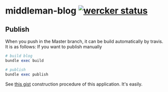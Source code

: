 # middleman-blog [![wercker status](https://app.wercker.com/status/debd866d21cd2dd2748ebf525582cef0/m/ "wercker status")](https://app.wercker.com/project/bykey/debd866d21cd2dd2748ebf525582cef0)

## Publish

When you push in the Master branch, it can be build automatically by travis.
It is as follows: If you want to publish manually

```ruby
# build blog
bundle exec build

# publish
bundle exec publish
```

See [this gist](https://gist.github.com/kazu69/11389772) construction procedure of this application. It's easily.
